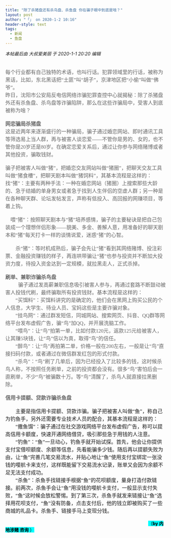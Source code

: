 ```yaml
---
title: "除了杀猪盘还有杀鸟盘、杀鱼盘 你在骗子眼中到底是啥？"
layout: post
author: "「」 on 2020-1-2 10:16"
header-style: text
tags:
  - 新闻
  - 鱼盘
---
```


<head></head>
<body>
 <i class="pstatus"> 本帖最后由 大叔爱美丽 于 2020-1-1 20:20 编辑 </i>
 <br> 
 <br> 
 <div align="left"> 
  <font style="color:rgb(102, 102, 102)"><font face="微软雅黑"><font style="font-size:16px"><br> </font></font></font> 
 </div> 
 <div align="left"> 
  <font style="color:rgb(102, 102, 102)"><font face="微软雅黑"><font style="font-size:16px">每个行业都有自己独特的术语，也叫行话。犯罪领域里的行话，被称为黑话，比如，东北黑话把“土匪”叫“胡子”，京津地区把“小偷”叫做“佛爷”。</font></font></font> 
 </div> 
 <div align="left"> 
  <font style="color:rgb(102, 102, 102)"><font face="微软雅黑"><font style="font-size:16px">昨日，沈阳市公安局反电信网络诈骗犯罪查控中心就揭秘：除了杀猪盘外还有杀鱼盘、杀鸟盘等诈骗陷阱，那么在这些诈骗局中，受害人到底被称为啥？</font></font></font> 
 </div> 
 <div align="left"> 
  <font style="color:rgb(102, 102, 102)"><font face="微软雅黑"><font style="font-size:16px"><br> </font></font></font> 
 </div> 
 <div align="left"> 
  <font style="color:rgb(102, 102, 102)"><font face="微软雅黑"><font style="font-size:16px"><strong>网恋骗局杀猪盘</strong></font></font></font> 
 </div> 
 <div align="left"> 
  <font style="color:rgb(102, 102, 102)"><font face="微软雅黑"><font style="font-size:16px">这是近两年来逐渐盛行的一种骗局，骗子通过婚恋网站、即时通讯工具等筛选易上当人群，再与被害人谈恋爱——不管你是男的、女的，也不管你是20岁还是80岁。在确定恋爱关系后，通过让你参与网络赌博或者其他投资，骗取钱财。</font></font></font> 
 </div> 
 <div align="left"> 
  <font style="color:rgb(102, 102, 102)"><font face="微软雅黑"><font style="font-size:16px"><br> </font></font></font> 
 </div> 
 <div align="left"> 
  <font style="color:rgb(102, 102, 102)"><font face="微软雅黑"><font style="font-size:16px">骗子把被害人叫做“猪”，把婚恋交友网站叫做“猪圈”，把聊天交友工具叫做“猪食槽”，把聊天剧本叫做“猪饲料”，其基本流程是这样的：</font></font></font> 
 </div> 
 <div align="left"> 
  <font style="color:rgb(102, 102, 102)"><font face="微软雅黑"><font style="font-size:16px">找“猪”：主要有两种手法：一种在婚恋网站（猪圈）上搜索那些大龄的、急于结婚的单身男女或者急于找到人生伴侣的空虚人群；另一种是在各种聊天群、论坛发帖发言，声称有低投入、高回报的网赚项目，等着上钩。</font></font></font> 
 </div> 
 <div align="left"> 
  <font style="color:rgb(102, 102, 102)"><font face="微软雅黑"><font style="font-size:16px"><br> </font></font></font> 
 </div> 
 <div align="left"> 
  <font style="color:rgb(102, 102, 102)"><font face="微软雅黑"><font style="font-size:16px">　喂“猪”：按照聊天剧本与“猪”培养感情，骗子的主要秘诀是把自己包装成一个理想伴侣形象——貌美、多金、善解人意，用准备好的聊天剧本和“猪”每天打卡一样的谈情说爱，迷惑“猪”的心智。</font></font></font> 
 </div> 
 <div align="left"> 
  <font style="color:rgb(102, 102, 102)"><font face="微软雅黑"><font style="font-size:16px"><br> </font></font></font> 
 </div> 
 <div align="left"> 
  <font style="color:rgb(102, 102, 102)"><font face="微软雅黑"><font style="font-size:16px">　　杀“猪”：等时机成熟后，骗子会先让“猪”看到其网络赌博、投注彩票、金融投资赚钱的样子，再连哄带骗让“猪”也参与投资并不断加大投资力度，待投入资金达到一定规模，就拉黑走人，正式杀掉。</font></font></font> 
 </div> 
 <div align="left"> 
  <font style="color:rgb(102, 102, 102)"><font face="微软雅黑"><font style="font-size:16px"><br> </font></font></font> 
 </div> 
 <div align="left"> 
  <font style="color:rgb(102, 102, 102)"><font face="微软雅黑"><font style="font-size:16px"><strong>刷单、兼职诈骗杀鸟盘</strong></font></font></font> 
 </div> 
 <div align="left"> 
  <font style="color:rgb(102, 102, 102)"><font face="微软雅黑"><font style="font-size:16px">　　&nbsp;&nbsp;骗子通过发高薪兼职信息吸引被害人参与，再通过套路不断鼓动被害人投钱代刷，最终骗取所有投资钱财。基本流程是这样的：</font></font></font> 
 </div> 
 <div align="left"> 
  <font style="color:rgb(102, 102, 102)"><font face="微软雅黑"><font style="font-size:16px">　　“买饵料”：买饵料讲究的是确定的，他们会在黑网上购买公民的个人信息，大学生、待业人员、宝妈这些是主要诈骗对象。</font></font></font> 
 </div> 
 <div align="left"> 
  <font style="color:rgb(102, 102, 102)"><font face="微软雅黑"><font style="font-size:16px">　　“挂鸟网”：通过群发短信，同城网站、搜索网页、抖音、QQ群等网络平台发布虚假广告，骗“鸟”加QQ，并开展洗脑工作。</font></font></font> 
 </div> 
 <div align="left"> 
  <font style="color:rgb(102, 102, 102)"><font face="微软雅黑"><font style="font-size:16px">　　“喂鸟”：让“鸟”拍第一单，比如付款120元，返款125元给被害人，让其赚5块钱，让“鸟”信以为真，取得“鸟”的信任。</font></font></font> 
 </div> 
 <div align="left"> 
  <font style="color:rgb(102, 102, 102)"><font face="微软雅黑"><font style="font-size:16px">　　“醉鸟”：让“鸟”再拍第二单，价格一般在200左右，一般是让“鸟”直接扫码付款，或者通过在微信群发红包的形式付款。</font></font></font> 
 </div> 
 <div align="left"> 
  <font style="color:rgb(102, 102, 102)"><font face="微软雅黑"><font style="font-size:16px">　　“杀鸟”：“鸟”刷了几单后，因为已经投入了比较多的钱，这时候杀鸟人称，不按照任务刷单，之前的投资都会没有。很多“鸟”害怕后会一直刷单，不少“鸟”被骗数十万。等“鸟”清醒了，杀鸟人就直接拉黑删除。</font></font></font> 
 </div> 
 <div align="left"> 
  <font style="color:rgb(102, 102, 102)"><font face="微软雅黑"><font style="font-size:16px"><br> </font></font></font> 
 </div> 
 <div align="left"> 
  <font style="color:rgb(102, 102, 102)"><font face="微软雅黑"><font size="3"><strong>信用卡提额、贷款诈骗杀鱼盘</strong></font></font></font> 
 </div>
 <span style="float:left;margin-right:5px"><font face="微软雅黑"><font size="3"><br> </font></font> 
  <div align="left"> 
   <font face="微软雅黑"><font size="3">　　主要是指信用卡提额、贷款诈骗。骗子把被害人叫做“鱼”，称自己为钓鱼手，另外还需要专业技术人员的配合，其基本流程是这样的：</font></font> 
  </div> 
  <div align="left"> 
   <font face="微软雅黑"><font size="3">　　“撒鱼饵”：骗子通过在社交游戏网络平台发布虚假广告，称可以提高信用卡额度，快速开通网络借贷，吸引那些急于用钱的人注意。</font></font> 
  </div> 
  <div align="left"> 
   <font face="微软雅黑"><font size="3">　　“钓鱼”：“鱼”一旦动心，钓鱼手就开始试探。首先，他会让你提供支付宝借呗额度、余额等信息，先看能骗多少钱。随后再以提额失败为由，让“鱼”完善几笔交易流水，并贴心地让“鱼”使用支付宝绑定一张没钱的嘤航卡来支付，这样既能留下交易流水记录，账单又会因为余额不足无法支付成功。</font></font> 
  </div> 
  <div align="left"> 
   <font face="微软雅黑"><font size="3">　　“杀鱼”：杀鱼手找链接手根据“鱼”的花呗额度，量身打造付款链接。前两次，杀鱼手会让“鱼”用没钱的嘤航卡支付，一般显示支付失败，“鱼”这时候会放松警惕。到了第三次，杀鱼手就发来链接让“鱼”选择用花呗支付，“鱼”没有防备，点击支付后，他的钱立即被购买了一些商城的礼品卡。杀鱼手、链接手马上变现分钱。</font></font> 
  </div> 
  <div align="left"> 
   <font face="微软雅黑"><font size="3"><br> </font></font> 
  </div>&nbsp; &nbsp;&nbsp; &nbsp;&nbsp; &nbsp;&nbsp; &nbsp;&nbsp; &nbsp;&nbsp; &nbsp;&nbsp; &nbsp;&nbsp; &nbsp;&nbsp; &nbsp;&nbsp; &nbsp;&nbsp; &nbsp;&nbsp; &nbsp;&nbsp; &nbsp;&nbsp; &nbsp;&nbsp; &nbsp;&nbsp; &nbsp;&nbsp; &nbsp;&nbsp; &nbsp;&nbsp; &nbsp;&nbsp; &nbsp;&nbsp; &nbsp;&nbsp; &nbsp;&nbsp; &nbsp;&nbsp; &nbsp;&nbsp; &nbsp;&nbsp; &nbsp;&nbsp; &nbsp;&nbsp; &nbsp;&nbsp; &nbsp;&nbsp; &nbsp;&nbsp; &nbsp;&nbsp; &nbsp;&nbsp; &nbsp;&nbsp; &nbsp;&nbsp; &nbsp;&nbsp; &nbsp;&nbsp; &nbsp;&nbsp; &nbsp;<font style="background-color:cyan"><font color="#000000">（<strong>by 内地涉赌 咨询 </strong>）</font><br> </font><br> <br> </span>
</body>


